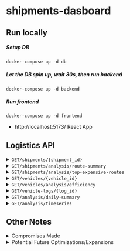 # shipments-dasboard

## Run locally
##### Setup DB
`docker-compose up -d db`
##### Let the DB spin up, wait 30s, then run backend
`docker-compose up -d backend`
##### Run frontend
`docker-compose up -d frontend`

- http://localhost:5173/ React App



## Logistics API

<details>
 <summary><code>GET</code><code>/shipments/{shipment_id}</code></summary>

##### Summary: get shipment by id

Get Shipment

##### Parameters

| Name | Located in | Required | Schema |
| ---- | ---------- | -------- | ---- |
| shipment_id | path | Yes | string |

##### Responses

```json
{
  "shipment_id": "string",
  "origin": "string",
  "destination": "string",
  "weight": 0,
  "cost": 0,
  "delivery_time": 0,
  "log_id": "string"
}
```

| Code | Description |
| ---- | ----------- |
| 200 | Successful Response |
| 422 | Validation Error |
| 404 | Not Found |

</details>

<details>
 <summary><code>GET</code><code>/shipments/analysis/route-summary</code></summary>

##### Summary: get key metrics for a route

Get Route Summary

##### Parameters

| Name | Located in | Description | Required | Schema |
| ---- | ---------- | ----------- | -------- | ---- |
| origin | query | origin city | Yes | string |
| destination | query | destination city | Yes | string |

##### Responses

```json
{
  "origin": "string",
  "destination": "string",
  "average_delivery_time": 0,
  "total_cost": 0,
  "num_deliveries": 0
}
```

| Code | Description |
| ---- | ----------- |
| 200 | Successful Response |
| 422 | Validation Error |
| 404 | Not Found |

</details>
<details>
 <summary><code>GET</code><code>/shipments/analysis/top-expensive-routes</code></summary>
  
##### Summary: get most expensive routes

Get Top Expensive Routes

##### Parameters

| Name | Located in | Description | Required | Schema |
| ---- | ---------- | ----------- | -------- | ---- |
| limit | query | Number of routes | No | integer |

##### Responses

```json
{
  "data": [
    {
      "origin": "string",
      "destination": "string",
      "total_cost": 0,
      "num_deliveries": 0
    }
  ]
}
```

| Code | Description |
| ---- | ----------- |
| 200 | Successful Response |
| 422 | Validation Error |

</details>
<details>
 <summary><code>GET</code><code>/vehicles/{vehicle_id}</code></summary>

##### Summary: get vehicle by id

Get Vehicle

##### Parameters

| Name | Located in  | Required | Schema |
| ---- | ----------  | -------- | ---- |
| vehicle_id | path | Yes | string |

##### Responses

```json
{
  "vehicle_id": "string",
  "name": "string",
  "total_mileage": 0
}
```

| Code | Description |
| ---- | ----------- |
| 200 | Successful Response |
| 422 | Validation Error |
| 404 | Not Found |

</details>
<details>
 <summary><code>GET</code><code>/vehicles/analysis/efficiency</code></summary>

##### Summary: get vehicles and metrics

Vehicle Efficiency

##### Parameters

| Name | Located in | Description | Required | Schema |
| ---- | ---------- | ----------- | -------- | ---- |
| limit | query | Number of vehicles | No | integer |
| offset | query | page offset value | No | integer |

##### Responses

```json
{
  "data": [
    {
      "vehicle_id": "string",
      "total_mileage": 0,
      "total_fuel_used": 0,
      "fuel_efficiency": 0
    }
  ]
}
```

| Code | Description |
| ---- | ----------- |
| 200 | Successful Response |
| 422 | Validation Error |

</details>
<details>
 <summary><code>GET</code><code>/vehicle-logs/{log_id}</code></summary>

##### Summary: get vehicle log by id

Get Vehicle Log

##### Parameters

| Name | Located in  | Required | Schema |
| ---- | ----------  | -------- | ---- |
| log_id | path  | Yes | string |

##### Responses

```json
{
  "log_id": "string",
  "vehicle_id": "string",
  "trip_date": "2025-02-20",
  "mileage": 0,
  "fuel_used": 0
}
```

| Code | Description |
| ---- | ----------- |
| 200 | Successful Response |
| 422 | Validation Error |
| 404 | Not Found |

</details>
<details>
 <summary><code>GET</code><code>/analysis/daily-summary</code></summary>

##### Summary: get daily summary metrics

Daily Summary

##### Parameters

| Name | Located in | Description | Required | Schema |
| ---- | ---------- | ----------- | -------- | ---- |
| summary_date | query | Date in YYYY-MM-DD format | Yes | date |

##### Responses

```json
{
  "date": "2025-02-20",
  "num_shipments": 0,
  "total_vehicles_used": 0,
  "total_mileage": 0,
  "total_fuel_used": 0
}
```

| Code | Description |
| ---- | ----------- |
| 200 | Successful Response |
| 422 | Validation Error |
| 404 | Not Found |

</details>
<details>
 <summary><code>GET</code><code>/analysis/timeseries</code></summary>

##### Summary: get daily summary metrics time series

Get Summary Timeseries

##### Parameters

| Name | Located in | Description | Required | Schema |
| ---- | ---------- | ----------- | -------- | ---- |
| range | query | Number of days to retrieve (7 or 30) | No | integer |

##### Responses

```json
{
  "data": [
    {
      "date": "2025-02-20",
      "num_shipments": 0,
      "total_vehicles_used": 0,
      "total_fuel_used": 0,
      "total_mileage": 0
    }
  ]
}
```

| Code | Description |
| ---- | ----------- |
| 200 | Successful Response |
| 422 | Validation Error |

</details>

## Other Notes

<details>
 <summary>Compromises Made</summary>
 
#### Due to the time constraints I had and the nature of a take-home assignment, various compromises were made during development:

- opted for raw SQL queries vs setting up schema migrations
- opted for manual testing vs setting up a testing suite with unit and integration tests
- opted for simpler, more standard REST endpoints
- opted for synchronous database operations
- very basic FE

</details>

<details>
 <summary>Potential Future Optimizations/Expansions</summary>

- Database connection pooling
- Caching expensive queries with Redis
- Caching API responses
- Async db queries
- API authentication
- Admin Page

</details>

